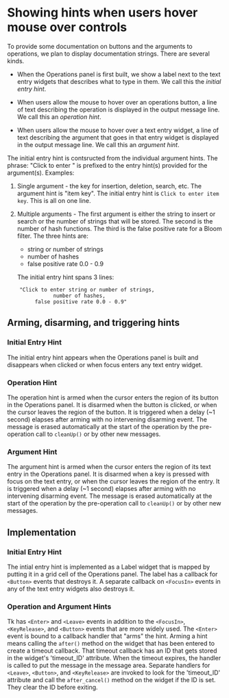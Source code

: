 # Showing hints when users hover mouse over controls

To provide some documentation on buttons and the arguments to operations,
we plan to display documentation strings.  There are several kinds.

 * When the Operations panel is first built, we show a label next to
   the text entry widgets that describes what to type in them.  We
   call this the _initial entry hint_.

 * When users allow the mouse to hover over an operations button,
   a line of text describing the operation is displayed in the output
   message line.  We call this an _operation hint_.

 * When users allow the mouse to hover over a text entry widget,
   a line of text describing the argument that goes in that entry
   widget is displayed in the output message line.  We call this
   an _argument hint_.

The initial entry hint is contsructed from the individual argument
hints. The phrase: "Click to enter " is prefixed to the entry hint(s)
provided for the argument(s).  Examples:

 1. Single argument - the key for insertion, deletion, search, etc.
    The argument hint is "item key".  The initial entry hint is
    `Click to enter item key`.  This is all on one line.

 2. Multiple arguments - The first argument is either the string
    to insert or search or the number of strings that will be stored.
    The second is the number of hash functions.  The third is the
    false positive rate for a Bloom filter.  The three hints are:

    *  string or number of strings
    *  number of hashes
    *  false positive rate 0.0 - 0.9

    The initial entry hint spans 3 lines:

```
    "Click to enter string or number of strings,
               number of hashes,
         false positive rate 0.0 - 0.9"
```

## Arming, disarming, and triggering hints

### Initial Entry Hint

The initial entry hint appears when the Operations panel is built
and disappears when clicked or when focus enters any text entry
widget.

### Operation Hint

The operation hint is armed when the cursor enters the region of its
button in the Operations panel.  It is disarmed when the button is
clicked, or when the cursor leaves the region of the button.  It is
triggered when a delay (~1 second) elapses after arming with no
intervening disarming event.  The message is erased automatically at
the start of the operation by the pre-operation call to `cleanUp()` or
by other new messages.

### Argument Hint

The argument hint is armed when the cursor enters the region of its
text entry in the Operations panel.  It is disarmed when a key is
pressed with focus on the text entry, or when the cursor leaves the
region of the entry.  It is triggered when a delay (~1 second) elapses
after arming with no intervening disarming event.  The message is
erased automatically at the start of the operation by the
pre-operation call to `cleanUp()` or by other new messages.

## Implementation

### Initial Entry Hint

The intial entry hint is implemented as a Label widget that is mapped
by putting it in a grid cell of the Operations panel.  The label has
a callback for `<Button>` events that destroys it.  A separate callback
on `<FocusIn>` events in any of the text entry widgets also destroys it.

### Operation and Argument Hints

Tk has `<Enter>` and `<Leave>` events in addition to the `<FocusIn>`,
`<KeyRelease>`, and `<Button>` events that are more widely used.  The
`<Enter>` event is bound to a callback handler that "arms" the hint.
Arming a hint means calling the `after()` method on the widget that
has been entered to create a timeout callback.  That timeout callback
has an ID that gets stored in the widget's 'timeout_ID' attribute.
When the timeout expires, the handler is called to put the message in
the message area.  Separate handlers for `<Leave>`, `<Button>`, and
`<KeyRelease>` are invoked to look for the 'timeout_ID' attribute and
call the `after_cancel()` method on the widget if the ID is set.  They
clear the ID before exiting.